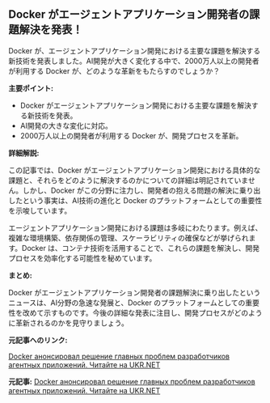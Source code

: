 ## Docker がエージェントアプリケーション開発者の課題解決を発表！

Docker が、エージェントアプリケーション開発における主要な課題を解決する新技術を発表しました。AI開発が大きく変化する中で、2000万人以上の開発者が利用する Docker が、どのような革新をもたらすのでしょうか？

**主要ポイント:**

* Docker がエージェントアプリケーション開発における主要な課題を解決する新技術を発表。
* AI開発の大きな変化に対応。
* 2000万人以上の開発者が利用する Docker が、開発プロセスを革新。

**詳細解説:**

この記事では、Docker がエージェントアプリケーション開発における具体的な課題と、それらをどのように解決するのかについての詳細は明記されていません。しかし、Docker がこの分野に注力し、開発者の抱える問題の解決に乗り出したという事実は、AI技術の進化と Docker のプラットフォームとしての重要性を示唆しています。

エージェントアプリケーション開発における課題は多岐にわたります。例えば、複雑な環境構築、依存関係の管理、スケーラビリティの確保などが挙げられます。Docker は、コンテナ技術を活用することで、これらの課題を解決し、開発プロセスを効率化する可能性を秘めています。

**まとめ:**

Docker がエージェントアプリケーション開発者の課題解決に乗り出したというニュースは、AI分野の急速な発展と、Docker のプラットフォームとしての重要性を改めて示すものです。今後の詳細な発表に注目し、開発プロセスがどのように革新されるのかを見守りましょう。

**元記事へのリンク:**

[Docker анонсировал решение главных проблем разработчиков агентных приложений. Читайте на UKR.NET](https://ukr.net/)


**元記事:** [Docker анонсировал решение главных проблем разработчиков агентных приложений. Читайте на UKR.NET](https://www.ukr.net/ru/news/details/technologies/110960918.html)